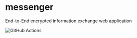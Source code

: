 # messenger 
End-to-End encrypted information exchange web application

![GitHub Actions](https://github.com/Pawnhouse/messenger/actions/workflows/ci.yml/badge.svg)
